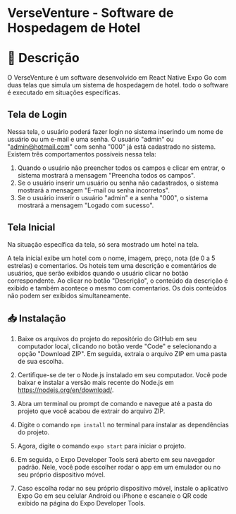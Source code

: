 # VerseVenture - Software de Hospedagem de Hotel </br> </br>  🧾 Descrição
 

O VerseVenture é um software desenvolvido em React Native Expo Go com duas telas que simula um sistema de hospedagem de hotel. todo o software é executado em situações específicas.

## Tela de Login

Nessa tela, o usuário poderá fazer login no sistema inserindo um nome de usuário ou um e-mail e uma senha. O usuário "admin" ou "admin@hotmail.com" com senha "000" já está cadastrado no sistema. Existem três comportamentos possíveis nessa tela:

1. Quando o usuário não preencher todos os campos e clicar em entrar, o sistema mostrará a mensagem "Preencha todos os campos".
2. Se o usuário inserir um usuário ou senha não cadastrados, o sistema mostrará a mensagem "E-mail ou senha incorretos".
3. Se o usuário inserir o usuário "admin" e a senha "000", o sistema mostrará a mensagem "Logado com sucesso".

## Tela Inicial

Na situação específica da tela, só sera mostrado um hotel na tela.

A tela inicial exibe um hotel com o nome, imagem, preço, nota (de 0 a 5 estrelas) e comentarios. Os hoteis tem uma descrição e comentários de usuários, que serão exibidos quando o usuário clicar no botão correspondente. 
Ao clicar no botão "Descrição", o conteúdo da descrição é exibido e também acontece o mesmo com comentarios. Os dois conteúdos não podem ser exibidos simultaneamente.



## 📥 Instalação

1. Baixe os arquivos do projeto do repositório do GitHub em seu computador local, clicando no botão verde "Code" e selecionando a opção "Download ZIP". Em seguida, extraia o arquivo ZIP em uma pasta de sua escolha.

2. Certifique-se de ter o Node.js instalado em seu computador. Você pode baixar e instalar a versão mais recente do Node.js em https://nodejs.org/en/download/.

3. Abra um terminal ou prompt de comando e navegue até a pasta do projeto que você acabou de extrair do arquivo ZIP.

4. Digite o comando `npm install` no terminal para instalar as dependências do projeto.

5. Agora, digite o comando `expo start` para iniciar o projeto.

6. Em seguida, o Expo Developer Tools será aberto em seu navegador padrão. Nele, você pode escolher rodar o app em um emulador ou no seu próprio dispositivo móvel.

7. Caso escolha rodar no seu próprio dispositivo móvel, instale o aplicativo Expo Go em seu celular Android ou iPhone e escaneie o QR code exibido na página do Expo Developer Tools.
